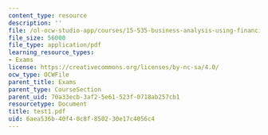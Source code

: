 ```yaml
---
content_type: resource
description: ''
file: /ol-ocw-studio-app/courses/15-535-business-analysis-using-financial-statements-spring-2003/6aea536b40f40c8f850230e17c4056c4_test1.pdf
file_size: 56000
file_type: application/pdf
learning_resource_types:
- Exams
license: https://creativecommons.org/licenses/by-nc-sa/4.0/
ocw_type: OCWFile
parent_title: Exams
parent_type: CourseSection
parent_uid: 70a33ecb-3af2-5e61-523f-0718ab257cb1
resourcetype: Document
title: test1.pdf
uid: 6aea536b-40f4-0c8f-8502-30e17c4056c4
---
```

